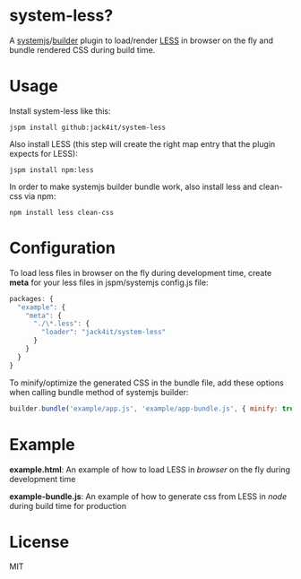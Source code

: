 system-less?
============

A [systemjs](https://github.com/systemjs/systemjs)/[builder](https://github.com/systemjs/builder) plugin to load/render [LESS](https://github.com/less/less.js) in browser on the fly and bundle rendered CSS during build time.

Usage
=====

Install system-less like this:

```jspm install github:jack4it/system-less```

Also install LESS (this step will create the right map entry that the plugin expects for LESS):

```jspm install npm:less```

In order to make systemjs builder bundle work, also install less and clean-css via npm:

```npm install less clean-css```

Configuration
=============

To load less files in browser on the fly during development time, create **meta** for your less files in jspm/systemjs config.js file:

```javascript
packages: {
  "example": {
    "meta": {
      "./\*.less": {
        "loader": "jack4it/system-less"
      }
    }
  }
}
```

To minify/optimize the generated CSS in the bundle file, add these options when calling bundle method of systemjs builder:

```javascript
builder.bundle('example/app.js', 'example/app-bundle.js', { minify: true, cssOptimize: true })
```

Example
=======

**example.html**: An example of how to load LESS in *browser* on the fly during development time

**example-bundle.js**: An example of how to generate css from LESS in *node* during build time for production

License
=======

MIT
